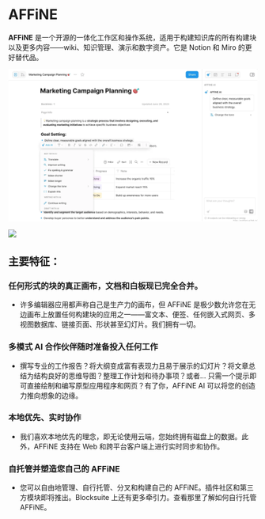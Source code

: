 # AFFiNE

**AFFiNE** 是一个开源的一体化工作区和操作系统，适用于构建知识库的所有构建块以及更多内容——wiki、知识管理、演示和数字资产。它是 Notion 和 Miro 的更好替代品。

![](https://raw.githubusercontent.com/xiaoY233/PicList/main/public/assets/AFFiNE.png)

<!-- 橙色风格 -->

![](https://img.shields.io/badge/Copyright-arch3rPro-ff9800?style=flat&logo=github&logoColor=white)

## 主要特征：

### 任何形式的块的真正画布，文档和白板现已完全合并。

- 许多编辑器应用都声称自己是生产力的画布，但 AFFiNE 是极少数允许您在无边画布上放置任何构建块的应用之一——富文本、便签、任何嵌入式网页、多视图数据库、链接页面、形状甚至幻灯片。我们拥有一切。

### 多模式 AI 合作伙伴随时准备投入任何工作

- 撰写专业的工作报告？将大纲变成富有表现力且易于展示的幻灯片？将文章总结为结构良好的思维导图？整理工作计划和待办事项？或者... 只需一个提示即可直接绘制和编写原型应用程序和网页？有了你，AFFiNE AI 可以将您的创造力推向想象的边缘。

### 本地优先、实时协作

- 我们喜欢本地优先的理念，即无论使用云端，您始终拥有磁盘上的数据。此外，AFFiNE 支持在 Web 和跨平台客户端上进行实时同步和协作。

### 自托管并塑造您自己的 AFFiNE

- 您可以自由地管理、自行托管、分叉和构建自己的 AFFiNE。插件社区和第三方模块即将推出。Blocksuite 上还有更多牵引力。查看那里了解如何自行托管 AFFiNE。